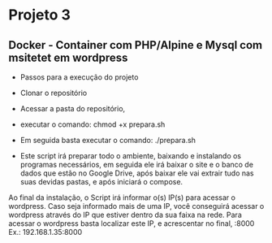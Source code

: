 # Projeto 3

## Docker - Container com PHP/Alpine e Mysql com msitetet em wordpress

* Passos para a execução do projeto


* Clonar o repositório
  
* Acessar a pasta do repositório,
* executar o comando: chmod +x prepara.sh
* Em seguida basta executar o comando: ./prepara.sh

* Este script irá preparar todo o ambiente, baixando e instalando os programas necessários, em seguida ele irá baixar o site e o banco de dados que estão no Google Drive, após baixar ele vai extrair tudo nas suas devidas pastas, e após iniciará o compose.

Ao final da instalação, o Script irá informar o(s) IP(s) para acessar o wordpress.
Caso seja informado mais de uma IP, você conseguirá acessar o wordpress através do IP que estiver dentro da sua faixa na rede.
Para acessar o wordpress basta localizar este IP, e acrescentar no final, :8000
Ex.: 192.168.1.35:8000